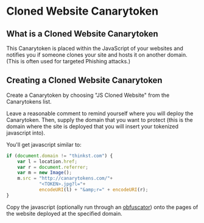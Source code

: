 # Cloned Website Canarytoken

## What is a Cloned Website Canarytoken

This Canarytoken is placed within the JavaScript of your websites and notifies you if someone clones your site and hosts it on another domain. (This is often used for targeted Phishing attacks.)

## Creating a Cloned Website Canarytoken

Create a Canarytoken by choosing "JS Cloned Website" from the Canarytokens list.

Leave a reasonable comment to remind yourself where you will deploy the Canarytoken. Then, supply the domain that you want to protect (this is the domain where the site is deployed that you will insert your tokenized javascript into).

You'll get javascript similar to:

```javascript
if (document.domain != "thinkst.com") {
    var l = location.href;
    var r = document.referrer;
    var m = new Image();
    m.src = "http://canarytokens.com/"+
            "<TOKEN>.jpg?l="+
            encodeURI(l) + "&amp;r=" + encodeURI(r);
}
```

Copy the javascript (optionally run through an [obfuscator](https://www.google.com/search?q=JavaScript+Obfuscator)) onto the pages of the website deployed at the specified domain.
